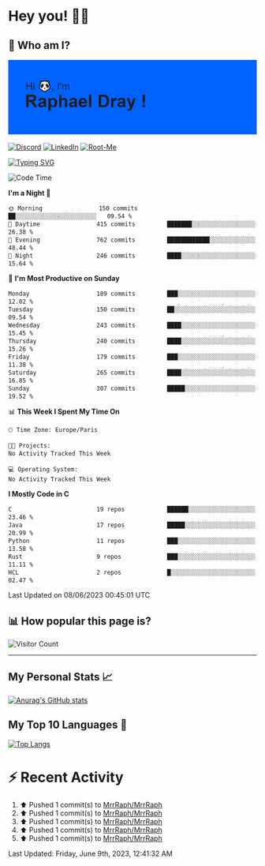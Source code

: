 # **Hey you! 👋🏼**

## **🔎 Who am I?**

<img src="https://github.com/MrrRaph/MrrRaph/blob/master/header.png?raw=true">

[![Discord](https://img.shields.io/badge/Discord-7289DA?style=for-the-badge&logo=discord&logoColor=white
)](https://discordapp.com/users/MrRaph#4214/)
[![LinkedIn](https://img.shields.io/badge/LinkedIn-0077B5?style=for-the-badge&logo=linkedin&logoColor=white)](https://www.linkedin.com/in/raphaeldray/)
[![Root-Me](https://img.shields.io/badge/dynamic/json?color=yellowgreen&label=Root-me%20Score&query=score&style=for-the-badge&url=https://raw.githubusercontent.com/MrrRaph/MrrRaph/master/root-me-stats.json&logoColor=white)](https://www.root-me.org/PandHacker)


[![Typing SVG](https://readme-typing-svg.herokuapp.com?font=glory&size=23&multiline=true&height=65&lines=CyberSecurity+Engineer+%F0%9F%92%BB;Freelance+Fullstack+Developer)](https://git.io/typing-svg)

<!--START_SECTION:waka-->
![Code Time](http://img.shields.io/badge/Code%20Time-0%20secs-blue)

**I'm a Night 🦉** 

```text
🌞 Morning                150 commits         ██░░░░░░░░░░░░░░░░░░░░░░░   09.54 % 
🌆 Daytime                415 commits         ███████░░░░░░░░░░░░░░░░░░   26.38 % 
🌃 Evening                762 commits         ████████████░░░░░░░░░░░░░   48.44 % 
🌙 Night                  246 commits         ████░░░░░░░░░░░░░░░░░░░░░   15.64 % 
```
📅 **I'm Most Productive on Sunday** 

```text
Monday                   189 commits         ███░░░░░░░░░░░░░░░░░░░░░░   12.02 % 
Tuesday                  150 commits         ██░░░░░░░░░░░░░░░░░░░░░░░   09.54 % 
Wednesday                243 commits         ████░░░░░░░░░░░░░░░░░░░░░   15.45 % 
Thursday                 240 commits         ████░░░░░░░░░░░░░░░░░░░░░   15.26 % 
Friday                   179 commits         ███░░░░░░░░░░░░░░░░░░░░░░   11.38 % 
Saturday                 265 commits         ████░░░░░░░░░░░░░░░░░░░░░   16.85 % 
Sunday                   307 commits         █████░░░░░░░░░░░░░░░░░░░░   19.52 % 
```


📊 **This Week I Spent My Time On** 

```text
🕑︎ Time Zone: Europe/Paris

🐱‍💻 Projects: 
No Activity Tracked This Week

💻 Operating System: 
No Activity Tracked This Week
```

**I Mostly Code in C** 

```text
C                        19 repos            ██████░░░░░░░░░░░░░░░░░░░   23.46 % 
Java                     17 repos            █████░░░░░░░░░░░░░░░░░░░░   20.99 % 
Python                   11 repos            ███░░░░░░░░░░░░░░░░░░░░░░   13.58 % 
Rust                     9 repos             ███░░░░░░░░░░░░░░░░░░░░░░   11.11 % 
HCL                      2 repos             █░░░░░░░░░░░░░░░░░░░░░░░░   02.47 % 
```




 Last Updated on 08/06/2023 00:45:01 UTC
<!--END_SECTION:waka-->

## **📊 How popular this page is?**

![Visitor Count](https://profile-counter.glitch.me/MrrRaph/count.svg)

---

## **My Personal Stats 📈**

[![Anurag's GitHub stats](https://github-readme-stats.vercel.app/api?username=mrrraph&count_private=true&show_icons=true&title_color=fff&text_color=fff&bg_color=30,36d1dc,904e95)](https://github.com/anuraghazra/github-readme-stats)

## **My Top 10 Languages 📣**

[![Top Langs](https://github-readme-stats.vercel.app/api/top-langs/?username=mrrraph&langs_count=10&layout=compact&hide=html,css&hide_title=true)](https://github.com/anuraghazra/github-readme-stats)


# **⚡ Recent Activity**

<!--RECENT_ACTIVITY:start-->
1. ⬆️ Pushed 1 commit(s) to [MrrRaph/MrrRaph](https://github.com/MrrRaph/MrrRaph)<br>
2. ⬆️ Pushed 1 commit(s) to [MrrRaph/MrrRaph](https://github.com/MrrRaph/MrrRaph)<br>
3. ⬆️ Pushed 1 commit(s) to [MrrRaph/MrrRaph](https://github.com/MrrRaph/MrrRaph)<br>
4. ⬆️ Pushed 1 commit(s) to [MrrRaph/MrrRaph](https://github.com/MrrRaph/MrrRaph)<br>
5. ⬆️ Pushed 1 commit(s) to [MrrRaph/MrrRaph](https://github.com/MrrRaph/MrrRaph)<br>
<!--RECENT_ACTIVITY:end-->
<!--RECENT_ACTIVITY:last_update-->
Last Updated: Friday, June 9th, 2023, 12:41:32 AM
<!--RECENT_ACTIVITY:last_update_end-->
